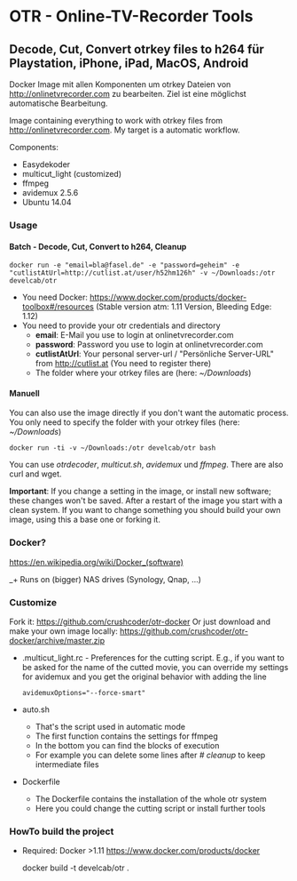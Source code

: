 # OTR - Online-TV-Recorder Tools
## Decode, Cut, Convert otrkey files to h264 für Playstation, iPhone, iPad, MacOS, Android

Docker Image mit allen Komponenten um otrkey Dateien von http://onlinetvrecorder.com zu bearbeiten.
  Ziel ist eine möglichst automatische Bearbeitung.

Image containing everything to work with otrkey files from http://onlinetvrecorder.com.
  My target is a automatic workflow.

Components:
	
* Easydekoder
* multicut_light (customized)
* ffmpeg
* avidemux 2.5.6
* Ubuntu 14.04

### Usage

#### Batch - Decode, Cut, Convert to h264, Cleanup

	docker run -e "email=bla@fasel.de" -e "password=geheim" -e "cutlistAtUrl=http://cutlist.at/user/h52hm126h" -v ~/Downloads:/otr develcab/otr

* You need Docker: https://www.docker.com/products/docker-toolbox#/resources (Stable version atm: 1.11 Version, Bleeding Edge: 1.12)
* You need to provide your otr credentials and directory
  * __email__: E-Mail you use to login at onlinetvrecorder.com
  * __password__: Password you use to login at onlinetvrecorder.com
  * __cutlistAtUrl__: Your personal server-url / "Persönliche Server-URL" from http://cutlist.at (You need to register there)
  * The folder where your otrkey files are (here: _~/Downloads_)


#### Manuell

You can also use the image directly if you don't want the automatic process.
You only need to specify the folder with your otrkey files (here: _~/Downloads_)
	
	docker run -ti -v ~/Downloads:/otr develcab/otr bash
	
You can use _otrdecoder_, _multicut.sh_, _avidemux_ und _ffmpeg_.
There are also curl and wget.
	
__Important__: If you change a setting in the image, or install new software; these changes won't be saved.
After a restart of the image you start with a clean system.
If you want to change something you should build your own image, using this a base one or forking it.
	
### Docker?

https://en.wikipedia.org/wiki/Docker_(software)
	
_+ Runs on (bigger) NAS drives (Synology, Qnap, ...)


### Customize

Fork it: https://github.com/crushcoder/otr-docker
Or just download and make your own image locally: https://github.com/crushcoder/otr-docker/archive/master.zip
	
* .multicut_light.rc - Preferences for the cutting script. E.g., if you want to be asked for the name of
	the cutted movie, you can override my settings for avidemux and you get the original behavior with adding the line
	
	  avidemuxOptions="--force-smart"
	  
* auto.sh
  * That's the script used in automatic mode
  * The first function contains the settings for ffmpeg
  * In the bottom you can find the blocks of execution
  * For example you can delete some lines after _# cleanup_ to keep intermediate files
* Dockerfile
  * The Dockerfile contains the installation of the whole otr system
  * Here you could change the cutting script or install further tools
  
  
### HowTo build the project

* Required: Docker >1.11 https://www.docker.com/products/docker

	docker build -t develcab/otr .
